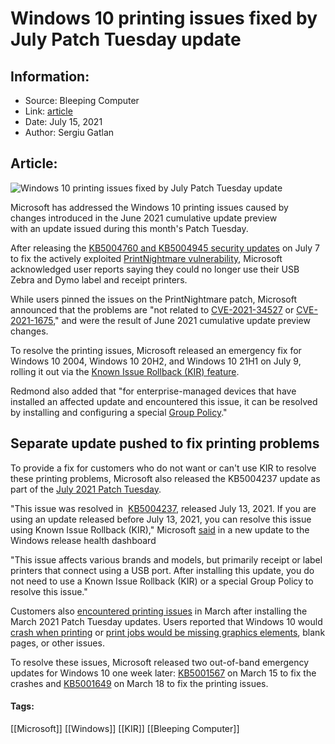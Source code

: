 # Windows 10 printing issues fixed by July Patch Tuesday update
### 

## Information:
+ Source: Bleeping Computer
+ Link: [article](https://www.bleepingcomputer.com/news/microsoft/windows-10-printing-issues-fixed-by-july-patch-tuesday-update/)
+ Date: July 15, 2021
+ Author: Sergiu Gatlan


## Article:
![Windows 10 printing issues fixed by July Patch Tuesday update](https://www.bleepstatic.com/content/hl-images/2021/02/04/Windows-_-10.jpg)


Microsoft has addressed the Windows 10 printing issues caused by changes introduced in the June 2021 cumulative update preview with an update issued during this month's Patch Tuesday.


After releasing the [KB5004760 and KB5004945 security updates](https://www.bleepingcomputer.com/news/security/microsoft-printnightmare-now-patched-on-all-windows-versions/) on July 7 to fix the actively exploited [PrintNightmare vulnerability](https://www.bleepingcomputer.com/news/security/public-windows-printnightmare-0-day-exploit-allows-domain-takeover/), Microsoft acknowledged user reports saying they could no longer use their USB Zebra and Dymo label and receipt printers.



While users pinned the issues on the PrintNightmare patch, Microsoft announced that the problems are "not related to [CVE-2021-34527](https://msrc.microsoft.com/update-guide/vulnerability/CVE-2021-34527) or [CVE-2021-1675](https://msrc.microsoft.com/update-guide/vulnerability/CVE-2021-1675)," and were the result of June 2021 cumulative update preview changes.


To resolve the printing issues, Microsoft released an emergency fix for Windows 10 2004, Windows 10 20H2, and Windows 10 21H1 on July 9, rolling it out via the [Known Issue Rollback (KIR) feature](https://www.bleepingcomputer.com/news/microsoft/microsoft-windows-10-known-issue-rollback-auto-fixes-update-bugs/).


Redmond also added that "for enterprise-managed devices that have installed an affected update and encountered this issue, it can be resolved by installing and configuring a special [Group Policy](https://download.microsoft.com/download/c/2/9/c2903486-685d-4924-ae49-a1e57901bb41/Windows%2010%20(2004%20&%2020H2)%20Known%20Issue%20Rollback%20070821%2001.msi)."


Separate update pushed to fix printing problems
-----------------------------------------------


To provide a fix for customers who do not want or can't use KIR to resolve these printing problems, Microsoft also released the KB5004237 update as part of the [July 2021 Patch Tuesday](https://www.bleepingcomputer.com/news/microsoft/microsoft-july-2021-patch-tuesday-fixes-9-zero-days-117-flaws/).


"This issue was resolved in  [KB5004237](https://www.bleepingcomputer.com/news/microsoft/windows-10-kb5004237-and-kb5004245-cumulative-updates-released/), released July 13, 2021. If you are using an update released before July 13, 2021, you can resolve this issue using Known Issue Rollback (KIR)," Microsoft [said](https://docs.microsoft.com/en-us/windows/release-health/status-windows-10-20h2#1647msgdesc) in a new update to the Windows release health dashboard


"This issue affects various brands and models, but primarily receipt or label printers that connect using a USB port. After installing this update, you do not need to use a Known Issue Rollback (KIR) or a special Group Policy to resolve this issue."


Customers also [encountered printing issues](https://www.bleepingcomputer.com/news/microsoft/windows-10-crashes-when-printing-due-to-microsoft-march-updates/) in March after installing the March 2021 Patch Tuesday updates. Users reported that Windows 10 would [crash when printing](https://www.bleepingcomputer.com/news/microsoft/microsoft-confirms-windows-10-crash-issue-due-to-march-updates/) or [print jobs would be missing graphics elements](https://www.bleepingcomputer.com/news/microsoft/microsoft-warns-of-more-printing-issues-caused-by-march-updates/), blank pages, or other issues.


To resolve these issues, Microsoft released two out-of-band emergency updates for Windows 10 one week later: [KB5001567](https://www.bleepingcomputer.com/news/microsoft/windows-10-emergency-updates-released-to-fix-printing-crashes/) on March 15 to fix the crashes and [KB5001649](https://www.bleepingcomputer.com/news/microsoft/new-windows-10-emergency-updates-fix-remaining-printing-issues/) on March 18 to fix the printing issues.




#### Tags:
[[Microsoft]] [[Windows]] [[KIR]] [[Bleeping Computer]]
